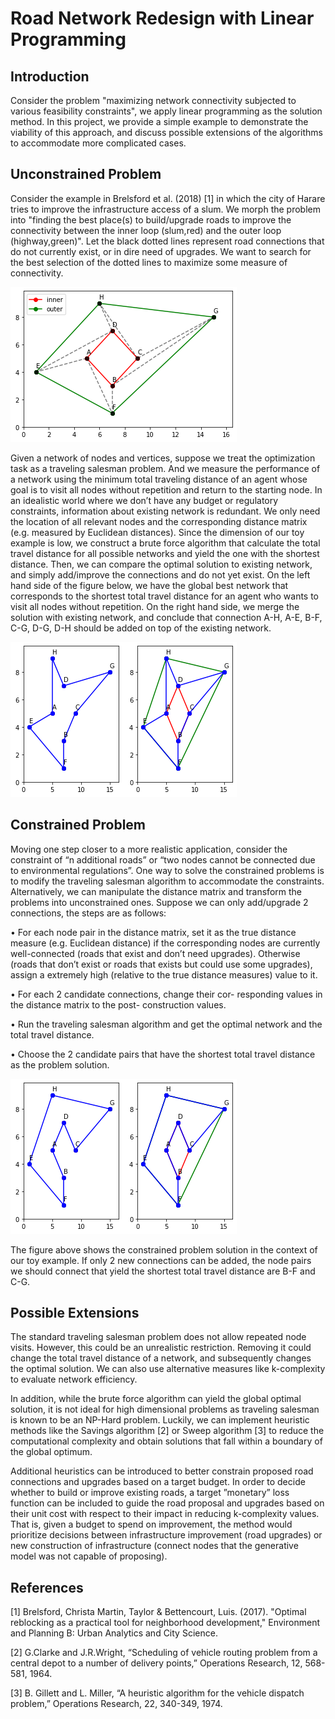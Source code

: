 # Road Network Redesign with Linear Programming

## Introduction

Consider the problem "maximizing network connectivity subjected to various feasibility constraints", we apply linear programming as the solution method. In this project, we provide a simple example to demonstrate the viability of this approach, and discuss possible extensions of the algorithms to accommodate more complicated cases.

## Unconstrained Problem 

Consider the example in Brelsford et al. (2018) [1] in which the city of Harare tries to improve the infrastructure access of a slum. We morph the problem into "finding the best place(s) to build/upgrade roads to improve the connectivity between the inner loop (slum,red) and the outer loop (highway,green)". Let the black dotted lines represent road connections that do not currently exist, or in dire need of upgrades. We want to search for the best selection of the dotted lines to maximize some measure of connectivity.

![alt text](https://github.com/johnyangyue/tsp-based-urban-planning/blob/b41bdefcebbc0d6c43812684eb976846bd2a65c7/figs/tsp_sample_init.png)

Given a network of nodes and vertices, suppose we treat the optimization task as a traveling salesman problem. And we measure the performance of a network using the minimum total traveling distance of an agent whose goal is to visit all nodes without repetition and return to the starting node. In an idealistic world where we don’t have any budget or regulatory constraints, information about existing network is redundant. We only need the location of all relevant nodes and the corresponding distance matrix (e.g. measured by Euclidean distances). Since the dimension of our toy example is low, we construct a brute force algorithm that calculate the total travel distance for all possible networks and yield the one with the shortest distance. Then, we can compare the optimal solution to existing network, and simply add/improve the connections and do not yet exist. On the left hand side of the figure below, we have the global best network that corresponds to the shortest total travel distance for an agent who wants to visit all nodes without repetition. On the right hand side, we merge the solution with existing network, and conclude that connection A-H, A-E, B-F, C-G, D-G, D-H should be added on top of the existing network.

![alt text](https://github.com/johnyangyue/tsp-based-urban-planning/blob/4aba539d86f89e4085e0fa27a3c716ad4f7c2c59/figs/tsp_unconstrained.png)

## Constrained Problem

Moving one step closer to a more realistic application, consider the constraint of “n additional roads” or “two nodes cannot be connected due to environmental regulations”. One way to solve the constrained problems is to modify the traveling salesman algorithm to accommodate the constraints. Alternatively, we can manipulate the distance matrix and transform the problems into unconstrained ones. Suppose we can only add/upgrade 2 connections, the steps are as follows:

• For each node pair in the distance matrix, set it as the true distance measure (e.g. Euclidean distance) if the corresponding nodes are currently well-connected (roads that exist and don’t need upgrades). Otherwise (roads that don’t exist or roads that exists but could use some upgrades), assign a extremely high (relative to the true distance measures) value to it.

• For each 2 candidate connections, change their cor- responding values in the distance matrix to the post- construction values.

• Run the traveling salesman algorithm and get the optimal network and the total travel distance.

• Choose the 2 candidate pairs that have the shortest total travel distance as the problem solution.

![alt text](https://github.com/johnyangyue/tsp-based-urban-planning/blob/4aba539d86f89e4085e0fa27a3c716ad4f7c2c59/figs/tsp_constrained.png)

The figure above shows the constrained problem solution in the context of our toy example. If only 2 new connections can be added, the node pairs we should connect that yield the shortest total travel distance are B-F and C-G.

## Possible Extensions

The standard traveling salesman problem does not allow repeated node visits. However, this could be an unrealistic restriction. Removing it could change the total travel distance of a network, and subsequently changes the optimal solution. We can also use alternative measures like k-complexity to evaluate network efficiency.

In addition, while the brute force algorithm can yield the global optimal solution, it is not ideal for high dimensional problems as traveling salesman is known to be an NP-Hard problem. Luckily, we can implement heuristic methods like the Savings algorithm [2] or Sweep algorithm [3] to reduce the computational complexity and obtain solutions that fall within a boundary of the global optimum.

Additional heuristics can be introduced to better constrain proposed road connections and upgrades based on a target budget. In order to decide whether to build or improve existing roads, a target ”monetary” loss function can be included to guide the road proposal and upgrades based on their unit cost with respect to their impact in reducing k-complexity values. That is, given a budget to spend on improvement, the method would prioritize decisions between infrastructure improvement (road upgrades) or new construction of infrastructure (connect nodes that the generative model was not capable of proposing).

## References

[1] Brelsford, Christa Martin, Taylor & Bettencourt, Luis. (2017). "Optimal reblocking as a practical tool for neighborhood development," Environment and Planning B: Urban Analytics and City Science.

[2] G.Clarke and J.R.Wright, “Scheduling of vehicle routing problem from a central depot to a number of delivery points,” Operations Research, 12, 568-581, 1964.

[3] B. Gillett and L. Miller, “A heuristic algorithm for the vehicle dispatch problem,” Operations Research, 22, 340-349, 1974.



